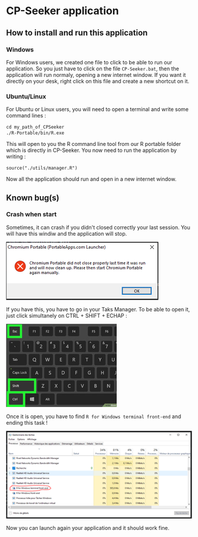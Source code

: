 # CP-Seeker application

## How to install and run this application

### Windows
For Windows users, we created one file to click to be able to run our application.
So you just have to click on the file `CP-Seeker.bat`, then the application will run normaly, opening a new internet window.
If you want it directly on your desk, right click on this file and create a new shortcut on it.

### Ubuntu/Linux
For Ubuntu or Linux users, you will need to open a terminal and write some command lines :
```{bash}
cd my_path_of_CPSeeker
./R-Portable/bin/R.exe
```

This will open to you the R command line tool from our R portable folder which is directly in CP-Seeker. You now need to run the application by writing :
```{R}
source("./utils/manager.R")
```

Now all the application should run and open in a new internet window.

## Known bug(s)

### Crash when start

Sometimes, it can crash if you didn't closed correctly your last session. You will have this windiw and the application will stop.

![crash_chromium](./data/bug_chromium.PNG "")

If you have this, you have to go in your Taks Manager. To be able to open it, just click simultanely on CTRL + SHIFT + ECHAP :

![open_task_manager](./data/ctrl_shift_echap.jpg "")

Once it is open, you have to find `R for Windows terminal front-end` and ending this task !

![end_r_task_manager](./data/remove_r_task_manager.PNG "")

Now you can launch again your application and it should work fine.
